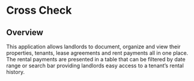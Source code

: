 # Cross Check

## Overview

This application allows landlords to document, organize and view their properties, tenants, lease agreements and rent payments all in one place. The rental payments are presented in a table that can be filtered by date range or search bar providing landlords easy access to a tenant’s rental history. 



